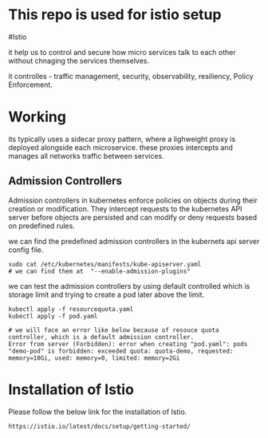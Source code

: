 # This repo is used for istio setup

#Istio

it help us to control and secure how micro services talk to each other without chnaging the services themselves.

it controlles - traffic management, security, observability, resiliency, Policy Enforcement.

# Working

its typically uses a sidecar proxy pattern, where a lighweight proxy is deployed alongside each microservice. these proxies intercepts and manages all networks traffic between services.

## Admission Controllers

Admission controllers in kubernetes enforce policies on objects during their creation or modification. They intercept requests to the kubernetes API server before objects are persisted and can modify or deny requests based on predefined rules.

we can find the predefined admission controllers in the kubernets api server config file.

~~~
sudo cat /etc/kubernetes/manifests/kube-apiserver.yaml
# we can find them at  "--enable-admission-plugins"
~~~

we can test the admission controllers by using default controlled which is storage limit and trying to create a pod later above the limit.
~~~
kubectl apply -f resourcequota.yaml
kubectl apply -f pod.yaml

# we will face an error like below because of resouce quota controller, which is a default admission controller.
Error from server (Forbidden): error when creating "pod.yaml": pods "demo-pod" is forbidden: exceeded quota: quota-demo, requested: memory=10Gi, used: memory=0, limited: memory=2Gi
~~~

# Installation of Istio 

Please follow the below link for the installation of Istio.
~~~
https://istio.io/latest/docs/setup/getting-started/
~~~


